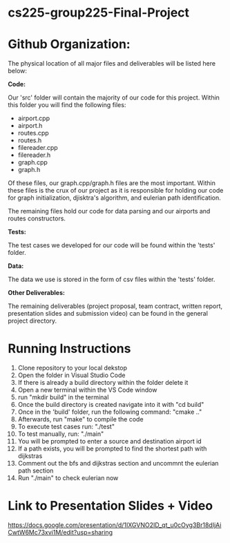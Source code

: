 # cs225-group225-Final-Project

# Github Organization: 

The physical location of all major files and deliverables will be listed here below:

**Code:**

Our 'src' folder will contain the majority of our code for this project. Within this folder you will find the following files:

- airport.cpp
- airport.h
- routes.cpp
- routes.h
- filereader.cpp
- filereader.h
- graph.cpp
- graph.h 

Of these files, our graph.cpp/graph.h files are the most important. Within these files is the crux of our project as it is responsible for holding our code for graph initialization, djisktra's algorithm, and eulerian path identification. 

The remaining files hold our code for data parsing and our airports and routes constructors. 


**Tests:**

The test cases we developed for our code will be found within the 'tests' folder.

**Data:**

The data we use is stored in the form of csv files within the 'tests' folder.

**Other Deliverables:**

The remaining deliverables (project proposal, team contract, written report, presentation slides and submission video) can be found in the general project directory.


# Running Instructions

1) Clone repository to your local dekstop
3) Open the folder in Visual Studio Code
4) If there is already a build directory within the folder delete it
6) Open a new terminal within the VS Code window
7) run "mkdir build" in the terminal
8) Once the build directory is created navigate into it with "cd build"
9) Once in the 'build' folder, run the following command: "cmake .." 
10) Afterwards, run "make" to compile the code
11) To execute test cases run: "./test"
12) To test manually, run: "./main"
13) You will be prompted to enter a source and destination airport id
14) If a path exists, you will be prompted to find the shortest path with dijkstras
15) Comment out the bfs and dijkstras section and uncommnt the eulerian path section
16) Run "./main" to check eulerian now


# Link to Presentation Slides + Video

https://docs.google.com/presentation/d/1IXGVNO2ID_qt_u0cOyg3Br18dIjAiCwtW6Mc73xvi1M/edit?usp=sharing


